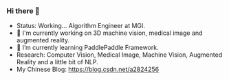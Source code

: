 ### Hi there 👋

- Status: Working... Algorithm Engineer at MGI.
- 🔭 I'm currently working on 3D machine vision, medical image and augmented reality.
- 🌱 I’m currently learning PaddlePaddle Framework.
- Research: Computer Vision, Medical Image, Machine Vision, Augmented Reality and a little bit of NLP.
- My Chinese Blog: https://blog.csdn.net/a2824256

